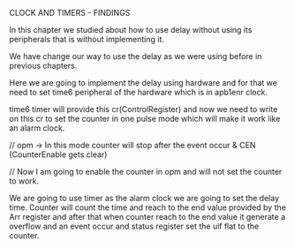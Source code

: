 CLOCK AND TIMERS - FINDINGS

In this chapter we studied about how to use delay without using its peripherals that is without implementing it.

We have change our way to use the delay as we were using before in previous chapters.

 Here we are going to implement the delay using hardware and for that we need to set time6 peripheral of the 
 hardware which is in apb1enr clock.

 time6 timer will provide this cr(ControlRegister) and now we need to write on this cr to set the counter in one 
 pulse mode which will make it work like an alarm clock.
 
 // opm -> In this mode counter will stop after the event occur & CEN (CounterEnable gets clear)

 // Now I am going to enable the counter in opm and will not set the counter to work.

We are going to use timer as the alarm clock we are going to set the delay time. Counter will count the time and reach 
to the end value provided by the Arr register and after that when counter reach to the end value it generate a overflow
and an event occur and status register set the uif flat to the counter.